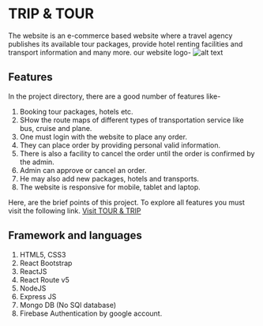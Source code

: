 # TRIP & TOUR

The website is an e-commerce based website where a travel agency publishes its available tour packages, provide hotel renting facilities and transport information and many more. our website logo-
![alt text](https://github.com/programming-hero-web-course1/tourism-or-delivery-website-client-side-MohosinPalash/blob/main/src/images/basic/logo.png)


## Features

In the project directory, there are a good number of features like-
1. Booking tour packages, hotels etc.
2. SHow the route maps of different types of transportation service like bus, cruise and plane.
3. One must login with the website to place any order.
4. They can place order by providing personal valid information.
5. There is also a facility to cancel the order until the order is confirmed by the admin.
6. Admin can approve or cancel an order.
7. He may also add new packages, hotels and transports.
8. The website is responsive for mobile, tablet and laptop.

Here, are the brief points of this project. To explore all features you must visit the following link. [Visit TOUR & TRIP](https://github.com/programming-hero-web-course1/tourism-or-delivery-website-client-side-MohosinPalash)

## Framework and languages
1. HTML5, CSS3
2. React Bootstrap
2. ReactJS
3. React Route v5
4. NodeJS
5. Express JS
6. Mongo DB (No SQl database)
7. Firebase Authentication by google account.

